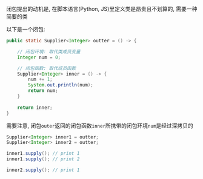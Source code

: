 闭包提出的动机是, 在脚本语言(Python, JS)里定义类是昂贵且不划算的, 需要一种简要的类

以下是一个闭包: 

```java
public static Supplier<Integer> outter = () -> {

	// 闭包环境: 取代类成员变量
	Integer num = 0;

	// 闭包函数: 取代成员函数
	Supplier<Integer> inner = () -> {
		num += 1;
		System.out.println(num);
		return num;
	}
	
	return inner;
}
```

需要注意, 闭包`outer`返回的闭包函数`inner`所携带的闭包环境`num`是经过深拷贝的

```java
Supplier<Integer> inner1 = outter;
Supplier<Integer> inner2 = outter;

inner1.supply(); // print 1
inner1.supply(); // print 2

inner2.supply(); // print 1
```
